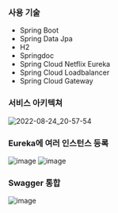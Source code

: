 ### 사용 기술
- Spring Boot
- Spring Data Jpa
- H2
- Springdoc
- Spring Cloud Netflix Eureka 
- Spring Cloud Loadbalancer
- Spring Cloud Gateway

### 서비스 아키텍쳐

![2022-08-24_20-57-54](https://user-images.githubusercontent.com/59721293/186412746-961c76cc-813b-4832-a655-b5c76f772785.jpg)

### Eureka에 여러 인스턴스 등록

![image](https://user-images.githubusercontent.com/59721293/186801649-04cf33be-64f0-4c8a-839f-33266b5eb087.png)
![image](https://user-images.githubusercontent.com/59721293/186801663-409b1937-a2b5-4661-bb5c-d0b61fa6633a.png)

### Swagger 통합

![image](https://user-images.githubusercontent.com/59721293/186801724-f49a3ab3-7399-4008-96f6-c3721056c88a.png)
